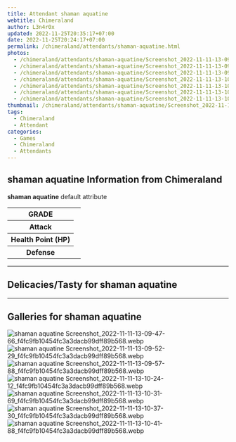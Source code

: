 ```yaml
---
title: Attendant shaman aquatine
webtitle: Chimeraland
author: L3n4r0x
updated: 2022-11-25T20:35:17+07:00
date: 2022-11-25T20:24:17+07:00
permalink: /chimeraland/attendants/shaman-aquatine.html
photos:
  - /chimeraland/attendants/shaman-aquatine/Screenshot_2022-11-11-13-09-47-66_f4fc9fb10454fc3a3dacb99dff89b568.webp
  - /chimeraland/attendants/shaman-aquatine/Screenshot_2022-11-11-13-09-52-29_f4fc9fb10454fc3a3dacb99dff89b568.webp
  - /chimeraland/attendants/shaman-aquatine/Screenshot_2022-11-11-13-09-57-88_f4fc9fb10454fc3a3dacb99dff89b568.webp
  - /chimeraland/attendants/shaman-aquatine/Screenshot_2022-11-11-13-10-24-12_f4fc9fb10454fc3a3dacb99dff89b568.webp
  - /chimeraland/attendants/shaman-aquatine/Screenshot_2022-11-11-13-10-31-69_f4fc9fb10454fc3a3dacb99dff89b568.webp
  - /chimeraland/attendants/shaman-aquatine/Screenshot_2022-11-11-13-10-37-30_f4fc9fb10454fc3a3dacb99dff89b568.webp
  - /chimeraland/attendants/shaman-aquatine/Screenshot_2022-11-11-13-10-41-88_f4fc9fb10454fc3a3dacb99dff89b568.webp
thumbnail: /chimeraland/attendants/shaman-aquatine/Screenshot_2022-11-11-13-09-47-66_f4fc9fb10454fc3a3dacb99dff89b568.webp
tags:
  - Chimeraland
  - Attendant
categories:
  - Games
  - Chimeraland
  - Attendants
---
```


<section id="bootstrap-wrapper"><link rel="stylesheet" href="https://cdn.statically.io/gh/dimaslanjaka/Web-Manajemen/40ac3225/css/bootstrap-4.5-wrapper.css"/><h1>shaman aquatine Information from Chimeraland</h1><p><b>shaman aquatine</b> default attribute <table><tr><th>GRADE</th><td></td></tr><tr><th>Attack</th><td></td></tr><tr><th>Health Point (HP)</th><td></td></tr><tr><th>Defense</th><td></td></tr></table></p><hr/><h2>Delicacies/Tasty for shaman aquatine</h2><hr/><div id="gallery"><h2>Galleries for shaman aquatine</h2><div class="row"><div class="col-lg-6 col-12"><img src="/chimeraland/attendants/shaman-aquatine/Screenshot_2022-11-11-13-09-47-66_f4fc9fb10454fc3a3dacb99dff89b568.webp" alt="shaman aquatine Screenshot_2022-11-11-13-09-47-66_f4fc9fb10454fc3a3dacb99dff89b568.webp"/></div><div class="col-lg-6 col-12"><img src="/chimeraland/attendants/shaman-aquatine/Screenshot_2022-11-11-13-09-52-29_f4fc9fb10454fc3a3dacb99dff89b568.webp" alt="shaman aquatine Screenshot_2022-11-11-13-09-52-29_f4fc9fb10454fc3a3dacb99dff89b568.webp"/></div><div class="col-lg-6 col-12"><img src="/chimeraland/attendants/shaman-aquatine/Screenshot_2022-11-11-13-09-57-88_f4fc9fb10454fc3a3dacb99dff89b568.webp" alt="shaman aquatine Screenshot_2022-11-11-13-09-57-88_f4fc9fb10454fc3a3dacb99dff89b568.webp"/></div><div class="col-lg-6 col-12"><img src="/chimeraland/attendants/shaman-aquatine/Screenshot_2022-11-11-13-10-24-12_f4fc9fb10454fc3a3dacb99dff89b568.webp" alt="shaman aquatine Screenshot_2022-11-11-13-10-24-12_f4fc9fb10454fc3a3dacb99dff89b568.webp"/></div><div class="col-lg-6 col-12"><img src="/chimeraland/attendants/shaman-aquatine/Screenshot_2022-11-11-13-10-31-69_f4fc9fb10454fc3a3dacb99dff89b568.webp" alt="shaman aquatine Screenshot_2022-11-11-13-10-31-69_f4fc9fb10454fc3a3dacb99dff89b568.webp"/></div><div class="col-lg-6 col-12"><img src="/chimeraland/attendants/shaman-aquatine/Screenshot_2022-11-11-13-10-37-30_f4fc9fb10454fc3a3dacb99dff89b568.webp" alt="shaman aquatine Screenshot_2022-11-11-13-10-37-30_f4fc9fb10454fc3a3dacb99dff89b568.webp"/></div><div class="col-lg-6 col-12"><img src="/chimeraland/attendants/shaman-aquatine/Screenshot_2022-11-11-13-10-41-88_f4fc9fb10454fc3a3dacb99dff89b568.webp" alt="shaman aquatine Screenshot_2022-11-11-13-10-41-88_f4fc9fb10454fc3a3dacb99dff89b568.webp"/></div></div></div></section>
